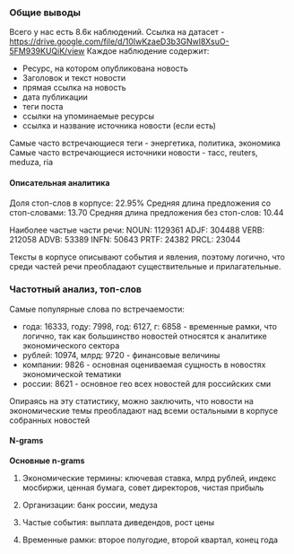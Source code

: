 ### Общие выводы
Всего у нас есть 8.6к наблюдений. 
Ссылка на датасет - https://drive.google.com/file/d/10IwKzaeD3b3GNwl8XsuO-5FM939KUQiK/view
Каждое наблюдение содержит:
* Ресурс, на котором опубликована новость
* Заголовок и текст новости
* прямая ссылка на новость
* дата публикации
* теги поста
* ссылки на упоминаемые ресурсы
* ссылка и название  источника новости (если есть)

Самые часто встречающиеся теги - энергетика, политика, экономика
Самые часто встречающиеся источники новости - тасс, reuters, meduza, ria
#### Описательная аналитика
Доля стоп-слов в корпусе: 22.95%
Средняя длина предложения со стоп-словами: 13.70
Средняя длина предложения без стоп-слов: 10.44

Наиболее частые части речи:
NOUN: 1129361
ADJF: 304488
VERB: 212058
ADVB: 53389
INFN: 50643
PRTF: 24382
PRCL: 23044

Тексты в корпусе описывают события и явления, поэтому логично, что среди частей речи преобладают существительные и прилагательные.

### Частотный анализ, топ-слов
Самые популярные слова по встречаемости:
* года: 16333, году: 7998, год: 6127, г: 6858 - временные рамки, что логично, так как большинство новостей относятся к аналитике экономического сектора
* рублей: 10974, млрд: 9720 - финансовые величины
* компании: 9826 - основная оцениваемая сущность в новостях экономической тематики
* россии: 8621 - основное гео всех новостей для российских сми

Опираясь на эту статистику, можно заключить, что новости на экономические темы преобладают над всеми остальными в корпусе собранных новостей

#### N-grams 
**Основные n-grams**
1. Экономические термины: ключевая ставка, млрд рублей, индекс мосбиржи, ценная бумага, совет директоров, чистая прибыль

2. Организации: банк россии, медуза

3. Частые события: выплата диведендов, рост цены 

4. Временные рамки: второе полугодие, второй квартал, конец года
